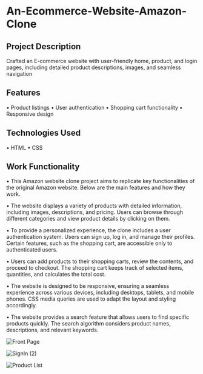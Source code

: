 # An-Ecommerce-Website-Amazon-Clone

## Project Description 
Crafted an E-commerce website with user-friendly home, product, and login pages, including detailed product descriptions, images, and seamless navigation

## Features
• Product listings
• User authentication
• Shopping cart functionality
• Responsive design

## Technologies Used
• HTML
• CSS

## Work Functionality
• This Amazon website clone project aims to replicate key functionalities of the original Amazon website. Below are the main features and how they work.

• The website displays a variety of products with detailed information, including images, descriptions, and pricing. Users can browse through different categories and view product details by clicking on them.

• To provide a personalized experience, the clone includes a user authentication system. Users can sign up, log in, and manage their profiles. Certain features, such as the shopping cart, are accessible only to authenticated users.

• Users can add products to their shopping carts, review the contents, and proceed to checkout. The shopping cart keeps track of selected items, quantities, and calculates the total cost.

• The website is designed to be responsive, ensuring a seamless experience across various devices, including desktops, tablets, and mobile phones. CSS media queries are used to adapt the layout and styling accordingly.

• The website provides a search feature that allows users to find specific products quickly. The search algorithm considers product names, descriptions, and relevant keywords.

![Front Page](https://github.com/SoumyaMishra07/An-Ecommerce-Website-Amazon-Clone/assets/118365110/b724d258-f266-4d9b-a374-c2d3df71ce4e)

![SignIn (2)](https://github.com/SoumyaMishra07/An-Ecommerce-Website-Amazon-Clone/assets/118365110/35128c12-3602-4e5c-9ae1-ff44a6a50c3a)


![Product List](https://github.com/SoumyaMishra07/An-Ecommerce-Website-Amazon-Clone/assets/118365110/5e500dc4-1968-4b63-b473-65dd5e947a07)
